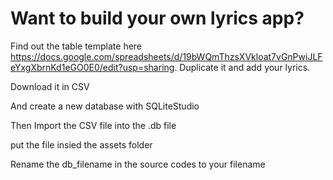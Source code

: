 # Want to build your own lyrics app?

Find out the table template here https://docs.google.com/spreadsheets/d/19bWQmThzsXVkloat7vGnPwiJLFeYxgXbrnKd1eGO0E0/edit?usp=sharing. Duplicate it and add your lyrics.

Download it in CSV

And create a new database with SQLiteStudio

Then Import the CSV file into the .db file

put the file insied the assets folder

Rename the db_filename in the source codes to your filename
